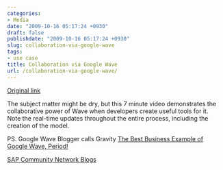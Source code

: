 ```yaml
---
categories:
- Media
date: "2009-10-16 05:17:24 +0930"
draft: false
publishdate: "2009-10-16 05:17:24 +0930"
slug: collaboration-via-google-wave
tags:
- use case
title: Collaboration via Google Wave
url: /collaboration-via-google-wave/
---
```

[Original
link](http://www.sdn.sap.com/irj/scn/elearn?rid=/library/uuid/e03471b6-db79-2c10-0681-b428df45d83c&overridelayout=true)

The subject matter might be dry, but this 7 minute video demonstrates
the collaborative power of Wave when developers create useful tools for
it. Note the real-time updates throughout the entire process, including
the creation of the model.

PS. Google Wave Blogger calls Gravity [The Best Business Example of
Google Wave,
Period!](http://www.theshinywave.com/collaboration/gravity-the-best-business-example-of-google-wave-period)

[SAP Community Network
Blogs](https://blogs.sap.com/2009/09/02/gravity-collaborative-business-process-modelling-within-google-wave/)